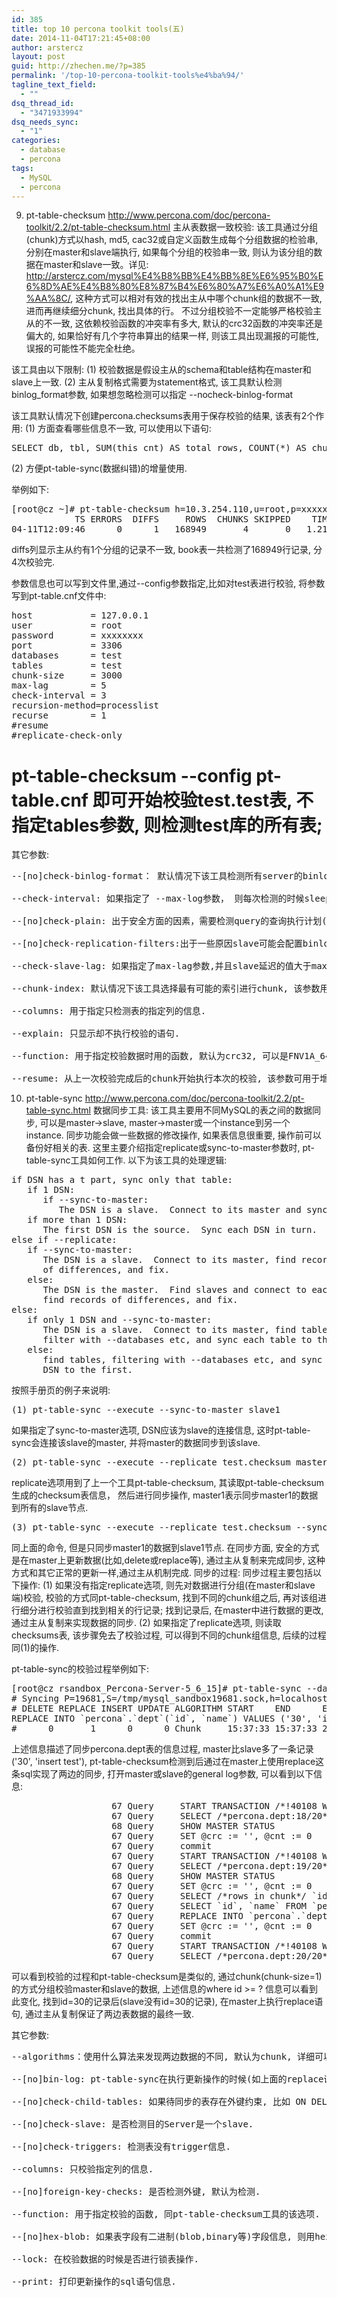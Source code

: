 ```yaml
---
id: 385
title: top 10 percona toolkit tools(五)
date: 2014-11-04T17:21:45+08:00
author: arstercz
layout: post
guid: http://zhechen.me/?p=385
permalink: '/top-10-percona-toolkit-tools%e4%ba%94/'
tagline_text_field:
  - ""
dsq_thread_id:
  - "3471933994"
dsq_needs_sync:
  - "1"
categories:
  - database
  - percona
tags:
  - MySQL
  - percona
---
```

9. pt-table-checksum
<a href="http://www.percona.com/doc/percona-toolkit/2.2/pt-table-checksum.html"><font color="green">http://www.percona.com/doc/percona-toolkit/2.2/pt-table-checksum.html</font></a>
主从表数据一致校验: 该工具通过分组(chunk)方式以hash, md5, cac32或自定义函数生成每个分组数据的检验串, 分别在master和slave端执行, 如果每个分组的校验串一致, 则认为该分组的数据在master和slave一致。详见: <a href="http://arstercz.com/mysql%E4%B8%BB%E4%BB%8E%E6%95%B0%E6%8D%AE%E4%B8%80%E8%87%B4%E6%80%A7%E6%A0%A1%E9%AA%8C/"><font color="green">http://arstercz.com/mysql%E4%B8%BB%E4%BB%8E%E6%95%B0%E6%8D%AE%E4%B8%80%E8%87%B4%E6%80%A7%E6%A0%A1%E9%AA%8C/</font></a>, 这种方式可以相对有效的找出主从中哪个chunk组的数据不一致, 进而再继续细分chunk, 找出具体的行。 不过分组校验不一定能够严格校验主从的不一致, 这依赖校验函数的冲突率有多大, 默认的crc32函数的冲突率还是偏大的, 如果恰好有几个字符串算出的结果一样, 则该工具出现漏报的可能性, 误报的可能性不能完全杜绝。
<!--more-->

该工具由以下限制:
(1) 校验数据是假设主从的schema和table结构在master和slave上一致.
(2) 主从复制格式需要为statement格式, 该工具默认检测binlog_format参数, 如果想忽略检测可以指定 --nocheck-binlog-format

该工具默认情况下创建percona.checksums表用于保存校验的结果, 该表有2个作用:
(1) 方面查看哪些信息不一致, 可以使用以下语句:
<pre>
SELECT db, tbl, SUM(this_cnt) AS total_rows, COUNT(*) AS chunks FROM checksums WHERE ( master_cnt <> this_cnt OR master_crc <> this_crc OR ISNULL(master_crc) <> ISNULL(this_crc)) GROUP BY db, tbl;
</pre>
(2) 方便pt-table-sync(数据纠错)的增量使用.

举例如下:
<pre>
[root@cz ~]# pt-table-checksum h=10.3.254.110,u=root,p=xxxxxx,P=30587 --databases="part1" --tables="book" --nocheck-replication-filters 
            TS ERRORS  DIFFS     ROWS  CHUNKS SKIPPED    TIME TABLE
04-11T12:09:46      0      1   168949       4       0   1.218 part1.book
</pre>
diffs列显示主从约有1个分组的记录不一致, book表一共检测了168949行记录, 分4次校验完.

参数信息也可以写到文件里,通过--config参数指定,比如对test表进行校验, 将参数写到pt-table.cnf文件中:
<pre>
host           = 127.0.0.1
user           = root
password       = xxxxxxxx
port           = 3306
databases      = test
tables         = test
chunk-size     = 3000
max-lag        = 5
check-interval = 3
recursion-method=processlist
recurse        = 1
#resume
#replicate-check-only
</pre>
# pt-table-checksum --config pt-table.cnf  即可开始校验test.test表, 不指定tables参数, 则检测test库的所有表;

其它参数:
<pre>
--[no]check-binlog-format： 默认情况下该工具检测所有server的binlog_format, 该参数用来控制是否检测.

--check-interval: 如果指定了 --max-log参数， 则每次检测的时候sleep指定的时间,默认为1s.

--[no]check-plain: 出于安全方面的因素，需要检测query的查询执行计划(EXPLAIN), 默认为yes.

--[no]check-replication-filters:出于一些原因slave可能会配置binlog_ignore_db或replicate_do_db这些参数, 默认情况下该工具检测到有过滤规则则返回error并推出.

--check-slave-lag: 如果指定了max-lag参数,并且slave延迟的值大于max-lag则暂停校验, 待恢复后继续执行.

--chunk-index: 默认情况下该工具选择最有可能的索引进行chunk, 该参数用来指定索引进行chunk分组.

--columns: 用于指定只检测表的指定列的信息.

--explain: 只显示却不执行校验的语句.

--function: 用于指定校验数据时用的函数, 默认为crc32, 可以是FNV1A_64, MURMUR_HASH, SHA1, MD5, CRC32等.

--resume: 从上一次校验完成后的chunk开始执行本次的校验, 该参数可用于增量校验大表数据. 如果应用有很多update或delete操作, 则不应该启用该参数.
</pre>

10. pt-table-sync
<a href="http://www.percona.com/doc/percona-toolkit/2.2/pt-table-sync.html"><font color="green">http://www.percona.com/doc/percona-toolkit/2.2/pt-table-sync.html</font></a>
数据同步工具: 该工具主要用不同MySQL的表之间的数据同步, 可以是master->slave, master->master或一个instance到另一个instance. 同步功能会做一些数据的修改操作, 如果表信息很重要, 操作前可以备份好相关的表. 这里主要介绍指定replicate或sync-to-master参数时, pt-table-sync工具如何工作. 
以下为该工具的处理逻辑:
<pre>
if DSN has a t part, sync only that table:
   if 1 DSN:
      if --sync-to-master:
         The DSN is a slave.  Connect to its master and sync.
   if more than 1 DSN:
      The first DSN is the source.  Sync each DSN in turn.
else if --replicate:
   if --sync-to-master:
      The DSN is a slave.  Connect to its master, find records
      of differences, and fix.
   else:
      The DSN is the master.  Find slaves and connect to each,
      find records of differences, and fix.
else:
   if only 1 DSN and --sync-to-master:
      The DSN is a slave.  Connect to its master, find tables and
      filter with --databases etc, and sync each table to the master.
   else:
      find tables, filtering with --databases etc, and sync each
      DSN to the first.
</pre>
按照手册页的例子来说明:
<pre>
(1) pt-table-sync --execute --sync-to-master slave1
</pre>
如果指定了sync-to-master选项, DSN应该为slave的连接信息, 这时pt-table-sync会连接该slave的master, 并将master的数据同步到该slave.
<pre>
(2) pt-table-sync --execute --replicate test.checksum master1
</pre>
replicate选项用到了上一个工具pt-table-checksum, 其读取pt-table-checksum生成的checksum表信息， 然后进行同步操作, master1表示同步master1的数据到所有的slave节点.
<pre>
(3) pt-table-sync --execute --replicate test.checksum --sync-to-master slave1
</pre>
同上面的命令, 但是只同步master1的数据到slave1节点.
在同步方面, 安全的方式是在master上更新数据(比如,delete或replace等), 通过主从复制来完成同步, 这种方式和其它正常的更新一样,通过主从机制完成. 
同步的过程:
同步过程主要包括以下操作:
(1) 如果没有指定replicate选项, 则先对数据进行分组(在master和slave端)校验, 校验的方式同pt-table-checksum, 找到不同的chunk组之后, 再对该组进行细分进行校验直到找到相关的行记录; 找到记录后, 在master中进行数据的更改, 通过主从复制来实现数据的同步.
(2) 如果指定了replicate选项, 则读取checksums表, 该步骤免去了校验过程, 可以得到不同的chunk组信息, 后续的过程同(1)的操作.

pt-table-sync的校验过程举例如下:
<pre>
[root@cz rsandbox_Percona-Server-5_6_15]# pt-table-sync --databases percona --execute --sync-to-master  h=localhost,P=19681,u=root,p=xxxxxx,S=/tmp/mysql_sandbox19681.sock --verbose --print --recursion-method=hosts --chunk-size=1
# Syncing P=19681,S=/tmp/mysql_sandbox19681.sock,h=localhost,p=...,u=root
# DELETE REPLACE INSERT UPDATE ALGORITHM START    END      EXIT DATABASE.TABLE
REPLACE INTO `percona`.`dept`(`id`, `name`) VALUES ('30', 'insert test') /*percona-toolkit src_db:percona src_tbl:dept src_dsn:P=19680,S=/tmp/mysql_sandbox19681.sock,h=127.0.0.1,p=...,u=root dst_db:percona dst_tbl:dept dst_dsn:P=19681,S=/tmp/mysql_sandbox19681.sock,h=localhost,p=...,u=root lock:1 transaction:1 changing_src:1 replicate:0 bidirectional:0 pid:9674 user:root host:z10*/;
#      0       1      0      0 Chunk     15:37:33 15:37:33 2    percona.dept
</pre>
上述信息描述了同步percona.dept表的信息过程, master比slave多了一条记录('30', 'insert test'), pt-table-checksum检测到后通过在master上使用replace这条sql实现了两边的同步, 打开master或slave的general log参数, 可以看到以下信息:
<pre>
                   67 Query     START TRANSACTION /*!40108 WITH CONSISTENT SNAPSHOT */
                   67 Query     SELECT /*percona.dept:18/20*/ 17 AS chunk_num, COUNT(*) AS cnt, COALESCE(LOWER(CONV(BIT_XOR(CAST(CRC32(CONCAT_WS('#', `id`, `name`, CONCAT(ISNULL(`id`), ISNULL(`name`)))) AS UNSIGNED)), 10, 16)), 0) AS crc FROM `percona`.`dept` FORCE INDEX (`id_idx`) WHERE (`id` >= '28' AND `id` < '29') FOR UPDATE
                   68 Query     SHOW MASTER STATUS
                   67 Query     SET @crc := '', @cnt := 0
                   67 Query     commit
                   67 Query     START TRANSACTION /*!40108 WITH CONSISTENT SNAPSHOT */
                   67 Query     SELECT /*percona.dept:19/20*/ 18 AS chunk_num, COUNT(*) AS cnt, COALESCE(LOWER(CONV(BIT_XOR(CAST(CRC32(CONCAT_WS('#', `id`, `name`, CONCAT(ISNULL(`id`), ISNULL(`name`)))) AS UNSIGNED)), 10, 16)), 0) AS crc FROM `percona`.`dept` FORCE INDEX (`id_idx`) WHERE (`id` >= '29') FOR UPDATE
                   68 Query     SHOW MASTER STATUS
                   67 Query     SET @crc := '', @cnt := 0
                   67 Query     SELECT /*rows in chunk*/ `id`, `name`, CRC32(CONCAT_WS('#', `id`, `name`, CONCAT(ISNULL(`id`), ISNULL(`name`)))) AS __crc FROM `percona`.`dept` FORCE INDEX (`id_idx`) WHERE (`id` >= '29') ORDER BY `id` FOR UPDATE
                   67 Query     SELECT `id`, `name` FROM `percona`.`dept` WHERE `id`='30' LIMIT 1
                   67 Query     REPLACE INTO `percona`.`dept`(`id`, `name`) VALUES ('30', 'insert test') /*percona-toolkit src_db:percona src_tbl:dept src_dsn:P=19680,S=/tmp/mysql_sandbox19681.sock,h=127.0.0.1,p=...,u=root dst_db:percona dst_tbl:dept dst_dsn:P=19681,S=/tmp/mysql_sandbox19681.sock,h=localhost,p=...,u=root lock:1 transaction:1 changing_src:1 replicate:0 bidirectional:0 pid:9674 user:root host:cz*/
                   67 Query     SET @crc := '', @cnt := 0
                   67 Query     commit
                   67 Query     START TRANSACTION /*!40108 WITH CONSISTENT SNAPSHOT */
                   67 Query     SELECT /*percona.dept:20/20*/ 19 AS chunk_num, COUNT(*) AS cnt, COALESCE(LOWER(CONV(BIT_XOR(CAST(CRC32(CONCAT_WS('#', `id`, `name`, CONCAT(ISNULL(`id`), ISNULL(`name`)))) AS UNSIGNED)), 10, 16)), 0) AS crc FROM `percona`.`dept` FORCE INDEX (`id_idx`) WHERE (`id` IS NULL) FOR UPDATE
</pre>
可以看到校验的过程和pt-table-checksum是类似的, 通过chunk(chunk-size=1)的方式分组校验master和slave的数据, 上述信息的where id >= ? 信息可以看到此变化, 找到id=30的记录后(slave没有id=30的记录), 在master上执行replace语句, 通过主从复制保证了两边表数据的最终一致.

其它参数:
<pre>
--algorithms：使用什么算法来发现两边数据的不同, 默认为chunk, 详细可以参见手册页algorithms部分.

--[no]bin-log: pt-table-sync在执行更新操作的时候(如上面的replace语句), 是否需要记录到binlog日志里, 默认为记录.

--[no]check-child-tables: 如果待同步的表存在外键约束, 比如 ON DELETE CASCADE, ON UPDATE CASCADE, 该工具会打印错误并退出, 该参数用户指定是否需要检测外键约束.

--[no]check-slave: 是否检测目的Server是一个slave.

--[no]check-triggers: 检测表没有trigger信息.

--columns: 只校验指定列的信息.

--[no]foreign-key-checks: 是否检测外键, 默认为检测.

--function: 用于指定校验的函数, 同pt-table-checksum工具的该选项.

--[no]hex-blob: 如果表字段有二进制(blob,binary等)字段信息, 则用hex()函数进行封装处理,以避免产生一个无效的sql语句.

--lock: 在校验数据的时候是否进行锁表操作.

--print: 打印更新操作的sql语句信息.
</pre>